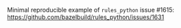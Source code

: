 Minimal reproducible example of `rules_python` issue #1615: https://github.com/bazelbuild/rules_python/issues/1631
